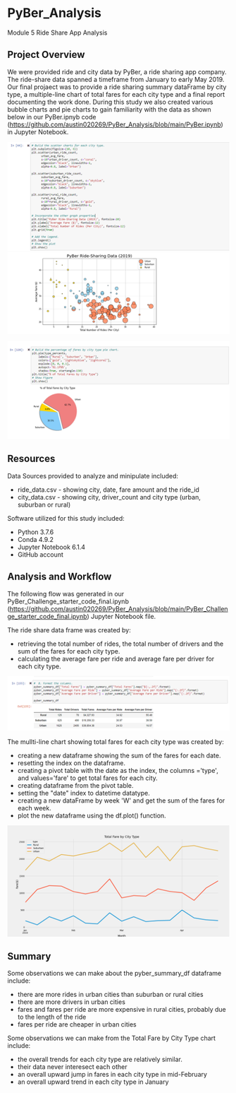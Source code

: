 # PyBer_Analysis
Module 5 Ride Share App Analysis

## Project Overview
We were provided ride and city data by PyBer, a ride sharing app company.  The ride-share data spanned a timeframe from January to early May 2019.  Our final projaect was to provide a ride sharing summary dataFrame by city type, a multiple-line chart of total fares for each city type and a final report documenting the work done.  During this study we also created various bubble charts and pie charts to gain familiarity with the data as shown below in our PyBer.ipnyb code (https://github.com/austin020269/PyBer_Analysis/blob/main/PyBer.ipynb) in Jupyter Notebook.

![alt text](https://github.com/austin020269/PyBer_Analysis/blob/main/analysis/code.PNG)
![alt text](https://github.com/austin020269/PyBer_Analysis/blob/main/analysis/Bubble.PNG)

![alt text](https://github.com/austin020269/PyBer_Analysis/blob/main/analysis/Pie.PNG)

## Resources
Data Sources provided to analyze and minipulate included:
- ride_data.csv - showing city, date, fare amount and the ride_id
- city_data.csv - showing city, driver_count and city type (urban, suburban or rural)

Software utilized for this study included: 
- Python 3.7.6 
- Conda 4.9.2 
- Jupyter Notebook 6.1.4
- GitHub account

## Analysis and Workflow
The following flow was generated in our PyBer_Challenge_starter_code_final.ipynb (https://github.com/austin020269/PyBer_Analysis/blob/main/PyBer_Challenge_starter_code_final.ipynb) Jupyter Notebook file.

The ride share data frame was created by:
- retrieving the total number of rides, the total number of drivers and the sum of the fares for each city type.
- calculating the average fare per ride and average fare per driver for each city type.

![alt text](https://github.com/austin020269/PyBer_Analysis/blob/main/analysis/dataframe.PNG)

The mullti-line chart showing total fares for each city type was created by:
- creating a new dataframe showing the sum of the fares for each date.
- resetting the index on the dataframe.
- creating a pivot table with the date as the index, the columns ='type', and values='fare' to get total fares for each city.
- creating dataframe from the pivot table. 
- setting the "date" index to datetime datatype.
- creating a new dataFrame by week 'W' and get the sum of the fares for each week.
- plot the new dataframe using the df.plot() function. 

![alt text](https://github.com/austin020269/PyBer_Analysis/blob/main/analysis/Fig8.png)


## Summary

Some observations we can make about the pyber_summary_df dataframe include:
- there are more rides in urban cities than suburban or rural cities
- there are more drivers in urban cities
- fares and fares per ride are more expensive in rural cities, probably due to the length of the ride
- fares per ride are cheaper in urban cities

Some observations we can make from the Total Fare by City Type chart include: 
- the overall trends for each city type are relatively similar.
- their data never interesect each other
- an overall upward jump in fares in each city type in mid-February
- an overall upward trend in each city type in January
